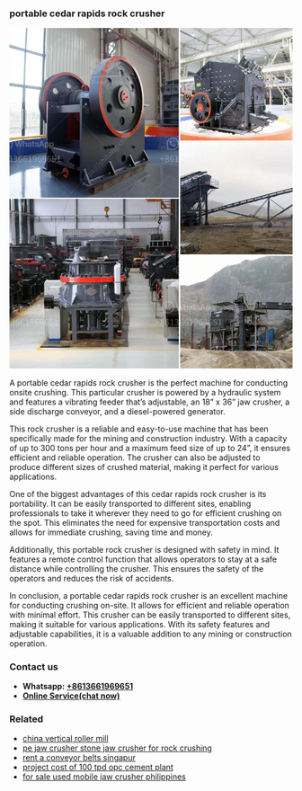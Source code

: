 <h3>portable cedar rapids rock crusher</h3><img src='1708408425.jpg' alt=''><p>A portable cedar rapids rock crusher is the perfect machine for conducting onsite crushing. This particular crusher is powered by a hydraulic system and features a vibrating feeder that’s adjustable, an 18” x 36” jaw crusher, a side discharge conveyor, and a diesel-powered generator.</p><p>This rock crusher is a reliable and easy-to-use machine that has been specifically made for the mining and construction industry. With a capacity of up to 300 tons per hour and a maximum feed size of up to 24”, it ensures efficient and reliable operation. The crusher can also be adjusted to produce different sizes of crushed material, making it perfect for various applications.</p><p>One of the biggest advantages of this cedar rapids rock crusher is its portability. It can be easily transported to different sites, enabling professionals to take it wherever they need to go for efficient crushing on the spot. This eliminates the need for expensive transportation costs and allows for immediate crushing, saving time and money.</p><p>Additionally, this portable rock crusher is designed with safety in mind. It features a remote control function that allows operators to stay at a safe distance while controlling the crusher. This ensures the safety of the operators and reduces the risk of accidents.</p><p>In conclusion, a portable cedar rapids rock crusher is an excellent machine for conducting crushing on-site. It allows for efficient and reliable operation with minimal effort. This crusher can be easily transported to different sites, making it suitable for various applications. With its safety features and adjustable capabilities, it is a valuable addition to any mining or construction operation.</p><h3>Contact us</h3><ul><li><strong>Whatsapp:&nbsp;<a href="https://wa.me/8613661969651">+8613661969651</a></strong></li><li><a href="https://swt.shibang-china.com/?git&amp;zhl&amp;portable cedar rapids rock crusher"><strong>Online Service(chat now)</strong></a></li></ul><h3>Related</h3><ul><li><a href='china vertical roller mill.md'>china vertical roller mill</a></li><li><a href='pe jaw crusher stone jaw crusher for rock crushing.md'>pe jaw crusher stone jaw crusher for rock crushing</a></li><li><a href='rent a conveyor belts singapur.md'>rent a conveyor belts singapur</a></li><li><a href='project cost of 100 tpd opc cement plant.md'>project cost of 100 tpd opc cement plant</a></li><li><a href='for sale used mobile jaw crusher philippines.md'>for sale used mobile jaw crusher philippines</a></li></ul>